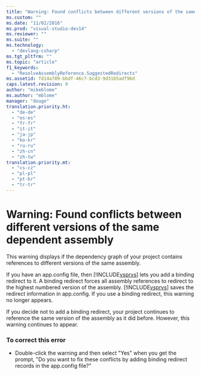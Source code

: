 ```yaml
---
title: "Warning: Found conflicts between different versions of the same dependent assembly | Microsoft Docs"
ms.custom: ""
ms.date: "11/02/2016"
ms.prod: "visual-studio-dev14"
ms.reviewer: ""
ms.suite: ""
ms.technology: 
  - "devlang-csharp"
ms.tgt_pltfrm: ""
ms.topic: "article"
f1_keywords: 
  - "ResolveAssemblyReference.SuggestedRedirects"
ms.assetid: fd14a789-bbdf-46c7-bcd3-9d3165adf96d
caps.latest.revision: 9
author: "mikeblome"
ms.author: "mblome"
manager: "douge"
translation.priority.ht: 
  - "de-de"
  - "es-es"
  - "fr-fr"
  - "it-it"
  - "ja-jp"
  - "ko-kr"
  - "ru-ru"
  - "zh-cn"
  - "zh-tw"
translation.priority.mt: 
  - "cs-cz"
  - "pl-pl"
  - "pt-br"
  - "tr-tr"
---
```

# Warning: Found conflicts between different versions of the same dependent assembly
This warning displays if the dependency graph of your project contains references to different versions of the same assembly.  
  
 If you have an app.config file, then [!INCLUDE[vsprvs](../code-quality/includes/vsprvs_md.md)] lets you add a binding redirect to it. A binding redirect forces all assembly references to redirect to the highest numbered version of the assembly. [!INCLUDE[vsprvs](../code-quality/includes/vsprvs_md.md)] saves the redirect information in app.config. If you use a binding redirect, this warning no longer appears.  
  
 If you decide not to add a binding redirect, your project continues to reference the same version of the assembly as it did before. However, this warning continues to appear.  
  
### To correct this error  
  
-   Double-click the warning and then select "Yes" when you get the prompt, "Do you want to fix these conflicts by adding binding redirect records in the app.config file?"